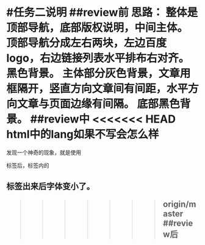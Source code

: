 #任务二说明
##review前
思路：
整体是顶部导航，底部版权说明，中间主体。
顶部导航分成左右两块，左边百度logo，右边链接列表水平排布右对齐。黑色背景。
主体部分灰色背景，文章用框隔开，竖直方向文章间有间距，水平方向文章与页面边缘有间隔。
底部黑色背景。
##review中
<<<<<<< HEAD
html中的lang如果不写会怎么样
=======
发现一个神奇的现象，就是使用<article>标签后，标签内的<h1>标签出来后字体变小了。
>>>>>>> origin/master
##review后
